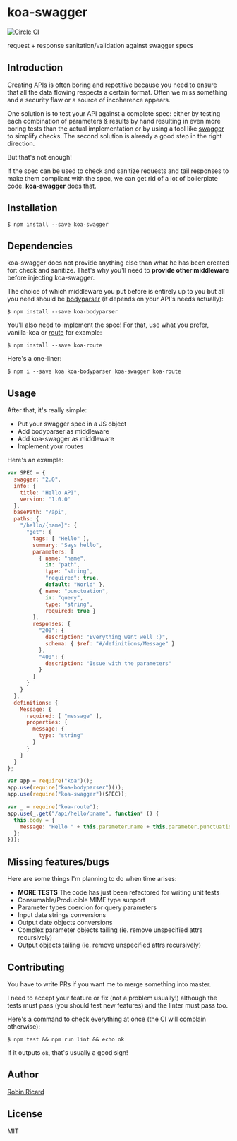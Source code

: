 # koa-swagger

[![Circle CI](https://circleci.com/gh/rricard/koa-swagger/tree/master.svg?style=svg)](https://circleci.com/gh/rricard/koa-swagger/tree/master)

request + response sanitation/validation against swagger specs

## Introduction

Creating APIs is often boring and repetitive because you need to ensure
that all the data flowing respects a certain format. Often we miss
something and a security flaw or a source of incoherence appears.

One solution is to test your API against a complete spec: either by testing
each combination of parameters & results by hand resulting in even more
boring tests than the actual implementation or by using a tool like
[swagger](http://swagger.io) to simplify checks. The second solution
is already a good step in the right direction.

But that's not enough!

If the spec can be used to check and sanitize requests and tail responses
to make them compliant with the spec, we can get rid of a lot of boilerplate
code. **koa-swagger** does that.

## Installation

```shell
$ npm install --save koa-swagger
```

## Dependencies

koa-swagger does not provide anything else than what he has been created for: 
check and sanitize. That's why you'll need to **provide other middleware** 
before injecting koa-swagger.

The choice of which middleware you put before is entirely up to you but all
you need should be [bodyparser](https://github.com/koajs/bodyparser) (it
depends on your API's needs actually):

```shell
$ npm install --save koa-bodyparser
```

You'll also need to implement the spec! For that, use what
you prefer, vanilla-koa or [route](https://github.com/koajs/route) for example:

```shell
$ npm install --save koa-route
```

Here's a one-liner:

```shell
$ npm i --save koa koa-bodyparser koa-swagger koa-route
```

## Usage

After that, it's really simple:

- Put your swagger spec in a JS object
- Add bodyparser as middleware
- Add koa-swagger as middleware
- Implement your routes

Here's an example:

```js
var SPEC = {
  swagger: "2.0",
  info: {
    title: "Hello API",
    version: "1.0.0"
  },
  basePath: "/api",
  paths: {
    "/hello/{name}": {
      "get": {
        tags: [ "Hello" ],
        summary: "Says hello",
        parameters: [
          { name: "name",
            in: "path",
            type: "string",
            "required": true,
            default: "World" },
          { name: "punctuation",
            in: "query",
            type: "string",
            required: true }
        ],
        responses: {
          "200": {
            description: "Everything went well :)",
            schema: { $ref: "#/definitions/Message" }
          },
          "400": {
            description: "Issue with the parameters"
          }
        }
      }
    }
  },
  definitions: {
    Message: {
      required: [ "message" ],
      properties: {
        message: {
          type: "string"
        }
      }
    }
  }
};

var app = require("koa")();
app.use(require("koa-bodyparser")());
app.use(require("koa-swagger")(SPEC));

var _ = require("koa-route");
app.use(_.get("/api/hello/:name", function* () {
  this.body = {
    message: "Hello " + this.parameter.name + this.parameter.punctuation
  };
}));
```

## Missing features/bugs

Here are some things I'm planning to do when time arises:

- **MORE TESTS** The code has just been refactored for writing unit tests
- Consumable/Producible MIME type support
- Parameter types coercion for query parameters
- Input date strings conversions
- Output date objects conversions
- Complex parameter objects tailing (ie. remove unspecified attrs recursively)
- Output objects tailing (ie. remove unspecified attrs recursively)

## Contributing

You have to write PRs if you want me to merge something into master.

I need to accept your feature or fix (not a problem usually!) although
the tests must pass (you should test new features) and the linter must pass too.

Here's a command to check everything at once (the CI will complain otherwise):

```shell
$ npm test && npm run lint && echo ok
```

If it outputs `ok`, that's usually a good sign!

## Author

[Robin Ricard](http://rricard.me)

## License

MIT
